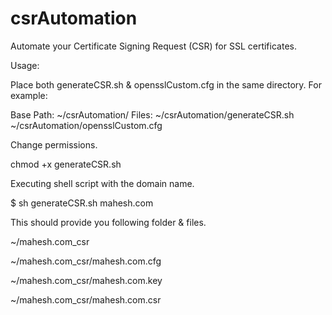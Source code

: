 # csrAutomation
Automate your Certificate Signing Request (CSR) for SSL certificates.

Usage:

Place both generateCSR.sh & opensslCustom.cfg in the same directory.
For example: 

Base Path: ~/csrAutomation/
Files: 
~/csrAutomation/generateCSR.sh
~/csrAutomation/opensslCustom.cfg

Change permissions.

chmod +x generateCSR.sh

Executing shell script with the domain name.

$ sh generateCSR.sh mahesh.com

This should provide you following folder & files.

~/mahesh.com_csr

~/mahesh.com_csr/mahesh.com.cfg

~/mahesh.com_csr/mahesh.com.key

~/mahesh.com_csr/mahesh.com.csr
